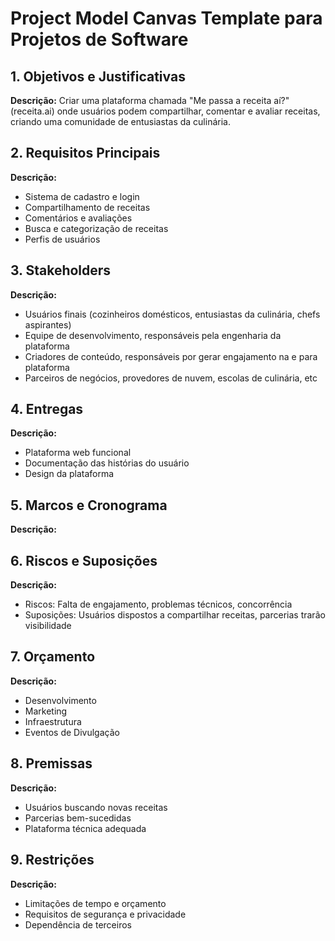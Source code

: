 # Project Model Canvas Template para Projetos de Software

## 1. Objetivos e Justificativas
**Descrição:** Criar uma plataforma chamada "Me passa a receita aí?" (receita.ai) onde usuários podem compartilhar, comentar e avaliar receitas, criando uma comunidade de entusiastas da culinária.

## 2. Requisitos Principais
**Descrição:** 
- Sistema de cadastro e login
- Compartilhamento de receitas
- Comentários e avaliações
- Busca e categorização de receitas
- Perfis de usuários

## 3. Stakeholders
**Descrição:** 
- Usuários finais (cozinheiros domésticos, entusiastas da culinária, chefs aspirantes)
- Equipe de desenvolvimento, responsáveis pela engenharia da plataforma
- Criadores de conteúdo, responsáveis por gerar engajamento na e para plataforma
- Parceiros de negócios, provedores de nuvem, escolas de culinária, etc

## 4. Entregas
**Descrição:** 
- Plataforma web funcional
- Documentação das histórias do usuário
- Design da plataforma

## 5. Marcos e Cronograma
**Descrição:** 


## 6. Riscos e Suposições
**Descrição:**
- Riscos: Falta de engajamento, problemas técnicos, concorrência
- Suposições: Usuários dispostos a compartilhar receitas, parcerias trarão visibilidade

## 7. Orçamento
**Descrição:** 
- Desenvolvimento
- Marketing
- Infraestrutura
- Eventos de Divulgação

## 8. Premissas
**Descrição:** 
- Usuários buscando novas receitas
- Parcerias bem-sucedidas
- Plataforma técnica adequada

## 9. Restrições
**Descrição:** 
- Limitações de tempo e orçamento
- Requisitos de segurança e privacidade
- Dependência de terceiros
